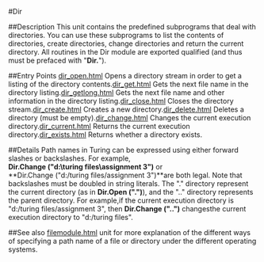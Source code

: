 
#Dir

##Description
This unit contains the predefined subprograms that deal with directories. You can use these subprograms to list the contents of directories, create directories, change directories and return the current directory.
All routines in the Dir module are exported qualified (and thus must be prefaced with "**Dir.**").

##Entry Points
[dir_open.html](**Open**) Opens a directory stream in order to get a listing of the directory contents.[dir_get.html](**Get**) Gets the next file name in the directory listing.[dir_getlong.html](**GetLong**) Gets the next file name and other information in the directory listing.[dir_close.html](**Close**) Closes the directory stream.[dir_create.html](**Create**) Creates a new directory.[dir_delete.html](**Delete**) Deletes a directory (must be empty).[dir_change.html](**Change**) Changes the current execution directory.[dir_current.html](**Current**) Returns the current execution directory.[dir_exists.html](**Exists**) Returns  whether a directory exists.

##Details
Path names in Turing can be expressed using either forward slashes or backslashes. For example, **Dir.Change ("d:\\turing files\\assignment 3")** or **Dir.Change ("d:/turing files/assignment 3")**are both legal. Note that backslashes must be doubled in string literals. The "." directory represent the current directory (as in **Dir.Open (".")**), and the ".." directory represents the parent directory. For example,if the current execution directory is "d:/turing files/assignment 3", then **Dir.Change ("..")** changesthe current execution directory to "d:/turing files".

##See also
[filemodule.html](**File**) unit for more explanation of the different ways of specifying a path name of a file or directory under the different operating systems.
